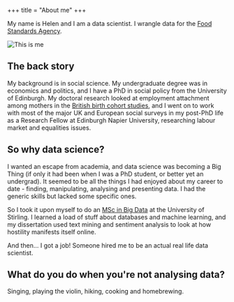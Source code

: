+++
title = "About me"
+++

My name is Helen and I am a data scientist. I wrangle data for the [Food Standards Agency](http://www.food.gov.uk).

![This is me][1]

## The back story

My background is in social science. My undergraduate degree was in economics and politics, and I have a PhD in social policy from the University of Edinburgh. My doctoral research looked at employment attachment among mothers in the [British birth cohort studies](http://www.ucl.ac.uk/ioe/departments-centres/centres/centre-for-longitudinal-studies/layout-components/accordion/birth-cohort-studies), and I went on to work with most of the major UK and European social surveys in my post-PhD life as a Research Fellow at Edinburgh Napier University, researching labour market and equalities issues.

## So why data science?

I wanted an escape from academia, and data science was becoming a Big Thing (if only it had been when I was a PhD student, or better yet an undergrad). It seemed to be all the things I had enjoyed about my career to date - finding, manipulating, analysing and presenting data. I had the generic skills but lacked some specific ones.

So I took it upon myself to do an [MSc in Big Data](https://www.stir.ac.uk/courses/pg-taught/computing-and-data-science/big-data/) at the University of Stirling. I learned a load of stuff about databases and machine learning, and my dissertation used text mining and sentiment analysis to look at how hostility manifests itself online.

And then... I got a job! Someone hired me to be an actual real life data scientist. 

## What do you do when you're not analysing data?

Singing, playing the violin, hiking, cooking and homebrewing. 



[1]: /img/helen.jpg

